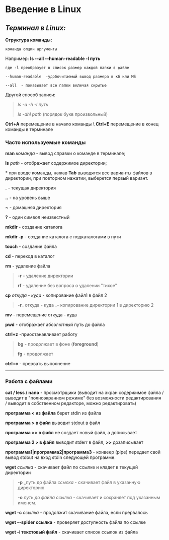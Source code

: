# Введение в Linux

## *Терминал в Linux:*

**Структура команды:**

    команда опции аргументы
  

Например:  **ls --all --human-readable -l путь**

    где -l преобразует в список размер каждой папки в файле

    --human-readable  -удобочитаемый вывод размера в кб или МБ

    --all  - показывает все папки включая скрытые 

Другой способ записи:

> *ls -a -h -l путь* 
>
> *ls -ahl path* (порядок букв произвольный)

**Ctrl+A** перемещение в начало команды \ **Ctrl+E** перемещение в конец команды в терминале

### **Часто используемые команды**

 **man** *команда* - вывод справки о команде в терминале;

 **ls** *path* - отображает содержимое директории;

\* при вводе команды, нажав **Tab** выводятся все варианты файлов  в директории, при повторном нажатии, выберется первый вариант.

**.** - текущая директория

**..** - на уровень выше

**~** - домашняя директория

**\?** - один символ неизвестный

**mkdir** - создание каталога

**mkdir -p** - создание каталога с подкаталогами в пути

**touch** - создание файла

**cd** - переход в каталог

**rm** - удаление файла
> -**r** - удаление директории
>
> **rf** - удаление без вопроса о удалении "тихое"

**cp** _откуда - куда_ - копирование файл1 в файл 2
> -**r**_ откуда - куда _- копирование директории 1 в директорию 2

**mv** - перемещение откуда - куда

**pwd** - отображает абсолютный путь до файла

**ctrl+z** -приостанавливает работу
>**bg** - продолжает в фоне (**foreground**)
>
>**fg**  - продолжает 

**ctrl+c** - прервать выполнение

---

### **Работа с файлами**

**cat / less / nano** - просмотрщики (выводит на экран содержимое файла / выводит в "полноэкранном режиме" без возможности редактирования / выводит в собственном редакторе, можно редактировать)

**программа < из файла** берет stdin из файла

**программа > в файл** выводит stdout в файл

**программа >> в файл** не создает новый файл, а дописывает

**программа 2 > в файл** выводит stderr в файл, **>>** дозаписывает

**программа1|программа2|программа3** - конвеер (pipe) передает свой вывод stdout на вход stdin следующей программе.

**wget** _ссылка_ - скачивает файл по ссылке и кладет в текущей директории
>**-p** _путь до файла _ссылка_ - скачивает файл в указанную директорию
>
>**-o** _путь до файла ссылка_ - скачивает и сохраняет под указанным именем.

**wget -c** _ссылка_ - продолжит скачивание файла, если прервалось

**wget --spider ссылка** - проверяет доступность файла по ссылке

**wget -i текстовый файл** - скачивает список ссылок из файла

